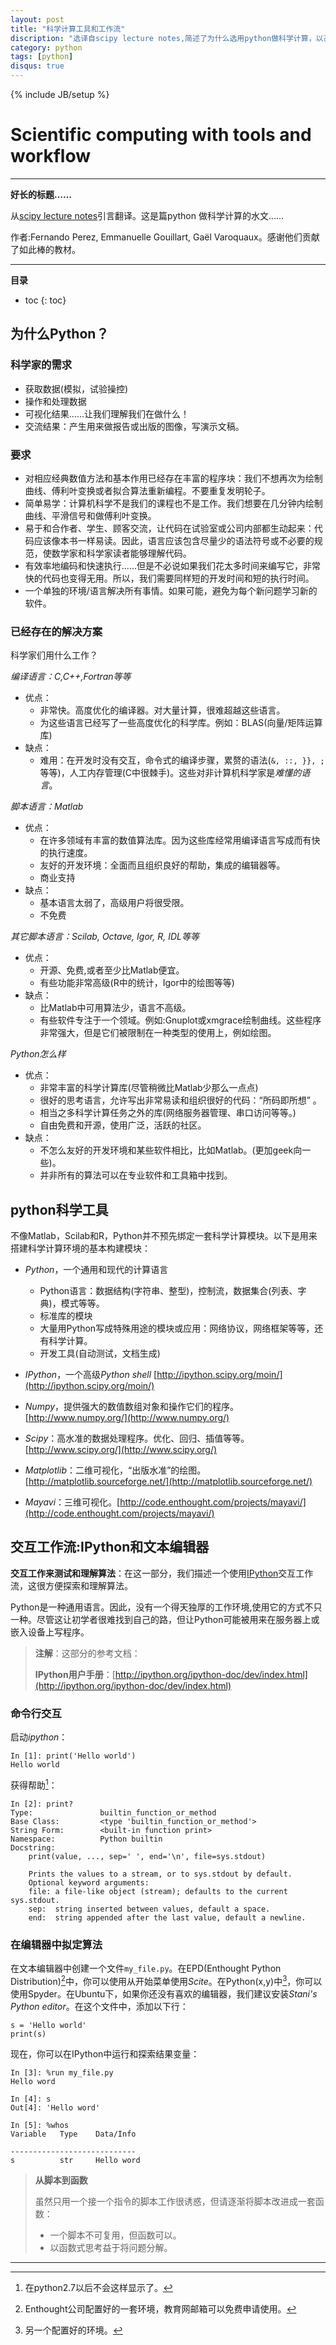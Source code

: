 ```yaml
---
layout: post
title: "科学计算工具和工作流"
discription: "选译自scipy lecture notes,简述了为什么选用python做科学计算，以己python做科学计算的工具和工作流。"
category: python
tags: [python]
disqus: true
---
```

{% include JB/setup %}

# Scientific computing with tools and workflow

----

**好长的标题……**

从[scipy lecture notes](http://scipy-lectures.github.com/intro/intro.html)引言翻译。这是篇python 做科学计算的水文……

作者:Fernando Perez, Emmanuelle Gouillart, Gaël Varoquaux。感谢他们贡献了如此棒的教材。

----

**目录**

* toc
{: toc}

## 为什么Python？

### 科学家的需求

- 获取数据(模拟，试验操控)
- 操作和处理数据
- 可视化结果……让我们理解我们在做什么！
- 交流结果：产生用来做报告或出版的图像，写演示文稿。

### 要求

- 对相应经典数值方法和基本作用已经存在丰富的程序块：我们不想再次为绘制曲线、傅利叶变换或者拟合算法重新编程。不要重复发明轮子。
- 简单易学：计算机科学不是我们的课程也不是工作。我们想要在几分钟内绘制曲线、平滑信号和做傅利叶变换。
- 易于和合作者、学生、顾客交流，让代码在试验室或公司内部都生动起来：代码应该像本书一样易读。因此，语言应该包含尽量少的语法符号或不必要的规范，使数学家和科学家读者能够理解代码。
- 有效率地编码和快速执行……但是不必说如果我们花太多时间来编写它，非常快的代码也变得无用。所以，我们需要同样短的开发时间和短的执行时间。
- 一个单独的环境/语言解决所有事情。如果可能，避免为每个新问题学习新的软件。

### 已经存在的解决方案

科学家们用什么工作？

*编译语言：C,C++,Fortran等等*

- 优点：
  - 非常快。高度优化的编译器。对大量计算，很难超越这些语言。
  - 为这些语言已经写了一些高度优化的科学库。例如：BLAS(向量/矩阵运算库)
- 缺点：
  - 难用：在开发时没有交互，命令式的编译步骤，累赘的语法(`&, ::, }}, ;`等等)，人工内存管理(C中很棘手)。这些对非计算机科学家是*难懂的语言*。

*脚本语言：Matlab*

- 优点：
   - 在许多领域有丰富的数值算法库。因为这些库经常用编译语言写成而有快的执行速度。
   - 友好的开发环境：全面而且组织良好的帮助，集成的编辑器等。
   - 商业支持
- 缺点：
   - 基本语言太弱了，高级用户将很受限。
   - 不免费

*其它脚本语言：Scilab, Octave, Igor, R, IDL等等*

- 优点：
   - 开源、免费,或者至少比Matlab便宜。
   - 有些功能非常高级(R中的统计，Igor中的绘图等等)
- 缺点：
   - 比Matlab中可用算法少，语言不高级。
   - 有些软件专注于一个领域。例如:Gnuplot或xmgrace绘制曲线。这些程序非常强大，但是它们被限制在一种类型的使用上，例如绘图。

*Python怎么样*

- 优点：
   - 非常丰富的科学计算库(尽管稍微比Matlab少那么一点点)
   - 很好的思考语言，允许写出非常易读和组织很好的代码：“所码即所想” 。
   - 相当之多科学计算任务之外的库(网络服务器管理、串口访问等等。)
   - 自由免费和开源，使用广泛，活跃的社区。
- 缺点：
   - 不怎么友好的开发环境和某些软件相比，比如Matlab。(更加geek向一些)。
   - 并非所有的算法可以在专业软件和工具箱中找到。
 
## python科学工具

不像Matlab，Scilab和R，Python并不预先绑定一套科学计算模块。以下是用来搭建科学计算环境的基本构建模块：

- *Python*，一个通用和现代的计算语言
	- Python语言：数据结构(字符串、整型)，控制流，数据集合(列表、字典)，模式等等。
	- 标准库的模块
	- 大量用Python写成特殊用途的模块或应用：网络协议，网络框架等等，还有科学计算。
	- 开发工具(自动测试，文档生成)

- *IPython*，一个高级*Python shell* [http://ipython.scipy.org/moin/](http://ipython.scipy.org/moin/)

- *Numpy*，提供强大的数值数组对象和操作它们的程序。[http://www.numpy.org/](http://www.numpy.org/)

- *Scipy*：高水准的数据处理程序。优化、回归、插值等等。[http://www.scipy.org/](http://www.scipy.org/)

- *Matplotlib*：二维可视化，“出版水准”的绘图。[http://matplotlib.sourceforge.net/](http://matplotlib.sourceforge.net/)

- *Mayavi*：三维可视化。[http://code.enthought.com/projects/mayavi/](http://code.enthought.com/projects/mayavi/)

## 交互工作流:IPython和文本编辑器

**交互工作来测试和理解算法**：在这一部分，我们描述一个使用[IPython](http://ipython.org/)交互工作流，这很方便探索和理解算法。

Python是一种通用语言。因此，没有一个得天独厚的工作环境,使用它的方式不只一种。尽管这让初学者很难找到自己的路，但让Python可能被用来在服务器上或嵌入设备上写程序。

> **注解**：这部分的参考文档：
>
> **IPython用户手册**：[http://ipython.org/ipython-doc/dev/index.html](http://ipython.org/ipython-doc/dev/index.html)

### 命令行交互

启动*ipython*：

    In [1]: print('Hello world')
    Hello world

获得帮助[^1]：

    In [2]: print?
    Type:               builtin_function_or_method
    Base Class:         <type 'builtin_function_or_method'>
    String Form:        <built-in function print>
    Namespace:          Python builtin
    Docstring:
        print(value, ..., sep=' ', end='\n', file=sys.stdout)
    
        Prints the values to a stream, or to sys.stdout by default.
        Optional keyword arguments:
        file: a file-like object (stream); defaults to the current sys.stdout.
        sep:  string inserted between values, default a space.
        end:  string appended after the last value, default a newline.

### 在编辑器中拟定算法

在文本编辑器中创建一个文件`my_file.py`。在EPD(Enthought Python Distribution)[^2]中，你可以使用从开始菜单使用*Scite*。在Python(x,y)中[^3]，你可以使用Spyder。在Ubuntu下，如果你还没有喜欢的编辑器，我们建议安装*Stani's Python editor*。在这个文件中，添加以下行：

    s = 'Hello world'
    print(s)

现在，你可以在IPython中运行和探索结果变量：

    In [3]: %run my_file.py
    Hello word
    
    In [4]: s
    Out[4]: 'Hello word'
    
    In [5]: %whos
    Variable   Type    Data/Info

    ----------------------------
    s          str     Hello word

> **从脚本到函数**
>  
>  虽然只用一个接一个指令的脚本工作很诱惑，但请逐渐将脚本改进成一套函数：
>    
>    - 一个脚本不可复用，但函数可以。
>    - 以函数式思考益于将问题分解。

----

[^1]:在python2.7以后不会这样显示了。
[^2]:Enthought公司配置好的一套环境，教育网邮箱可以免费申请使用。
[^3]:另一个配置好的环境。
